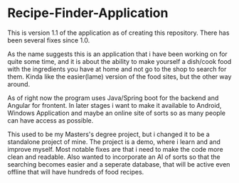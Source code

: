 # Recipe-Finder-Application

This is version 1.1 of the application as of creating this repository.
There has been several fixes since 1.0.

As the name suggests this is an application that i have been working on for quite some time, and 
it is about the ability to make yourself a dish/cook food with the ingredients you have at home
and not go to the shop to search for them. Kinda like the easier(lame) version of the food sites,
but the other way around.

As of right now the program uses Java/Spring boot for the backend and Angular for frontent.
In later stages i want to make it available to Android, Windows Application and maybe
an online site of sorts so as many people can have access as possible.

This used to be my Masters's degree project, but i changed it to be a standalone project of mine.
The project is a demo, where i learn and and improve myself. 
Most notable fixes are that i need to make the code more clean and readable.
Also wanted to incorporate an AI of sorts so that the searching becomes easier and a 
seperate database, that will be active even offline that will have hundreds of food recipes.
